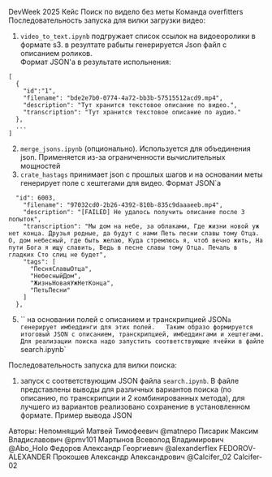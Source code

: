 DevWeek 2025
Кейс Поиск по видело без меты
Команда overfitters
Последовательность запуска для вилки загрузки видео:
1. `video_to_text.ipynb` подгружает список ссылок на видоеоролики в формате s3. в резултате рабыты генерируется Json файл с описанием роликов.  
Формат JSON'а в результате испольнения:

```
[
  {
    "id":"1",
    "filename": "bde2e7b0-0774-4a72-bb3b-57515512acd9.mp4",
    "description": "Тут хранится текстовое описание по видео.",
    "transcription": "Тут хранится текстовое описание по аудио."
  },
  ...
]
```
2. `merge_jsons.ipynb` (опционально). Используется для объединения json. Применяется из-за ограниченности вычислительных мощностей
3. `crate_hastags` принимает json с прошлых шагов и на основании меты генерирует поле с хештегами для видео.
Формат JSON`a
```
  "id": 6003,
    "filename": "97032cd0-2b26-4392-810b-835c9daaaeeb.mp4",
    "description": "[FAILED] Не удалось получить описание после 3 попыток",
    "transcription": "Мы дом на небе, за облаками, Где жизни новой уж нет конца. Друзья родные, да будут с нами Петь песни славы тому Отца. О, дом небесный, где быть желаю, Куда стремлюсь я, чтоб вечно жить, На пути Бога я ищу славить, Ведь в песне славы тому Отца. Печаль в гладких Сто слиц не будет",
    "tags": [
      "ПесняСлавыОтца",
      "НебесныйДом",
      "ЖизньНоваяУжНетКонца",
      "ПетьПесни"
    ]
  },
```
5. `` на основании полей с описанием и транскрипцией JSON`a генерирует имбеддинги для этих полей.  
Таким образо формируется итоговый JSON с описанием, транскрипцией, имбеддингами и хештегами.
Для реализации поиска надо запустить соответствующие ячейки в файле `search.ipynb`


Последовательность запуска для вилки поиска:
1. запуск с соответствующим JSON файла `search.ipynb`. В файле представлены выводы для различных вариантов поиска (по описанию, по транскрипции и 2 комбинированных метода), для лучшего из вариантов реализовано сохранение в установленном формате.
Пример вывода JSON



Авторы:
Непомнящий Матвей Тимофеевич @matnepo
Писарик Максим Владиславович @pmv101 
Мартынов Всеволод Владимирович @Abo_Holo
Федоров Александр Георгиевич @alexanderflex FEDOROV-ALEXANDER
Прокошев Александр Александрович @Calcifer_02 Calcifer-02

